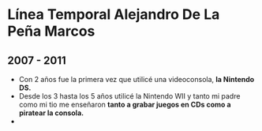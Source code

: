 # Línea Temporal Alejandro De La Peña Marcos
## 2007 - 2011
- Con 2 años fue la primera vez que utilicé una videoconsola, **la Nintendo DS.**
- Desde los 3 hasta los 5 años utilicé la Nintendo WII y tanto mi padre como mi tio me enseñaron **tanto a grabar juegos en CDs como a piratear la consola.**
- 